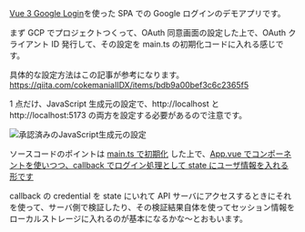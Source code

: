 [Vue 3 Google Login](https://github.com/devbaji/vue3-google-login)を使った SPA での Google ログインのデモアプリです。

まず GCP でプロジェクトつくって、OAuth 同意画面の設定した上で、OAuth クライアント ID 発行して、その設定を main.ts の初期化コードに入れる感じです。

具体的な設定方法はこの記事が参考になります。
https://qiita.com/cokemaniaIIDX/items/bdb9a00bef3c6c2365f5

1 点だけ、JavaScript 生成元の設定で、http://localhost と http://localhost:5173 の両方を設定する必要があるので注意です。

![承認済みのJavaScript生成元の設定](https://i.gyazo.com/4f6dc9aaab27adad27a4c60d3ac40a32.png)

ソースコードのポイントは [main.ts で初期化](https://github.com/coji/google-auth-test-vue3/blob/main/src/main.ts#L6) した上で、[App.vue でコンポーネントを使いつつ、callback でログイン処理として state にユーザ情報を入れる形です](https://github.com/coji/google-auth-test-vue3/blob/main/src/App.vue#L35)

callback の credential を state にいれて API サーバにアクセスするときにそれを使って、サーバ側で検証したり、その検証結果自体を使ってセッション情報をローカルストレージに入れるのが基本になるかな〜とおもいます。
